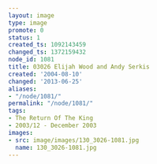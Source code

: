 ```yaml
---
layout: image
type: image
promote: 0
status: 1
created_ts: 1092143459
changed_ts: 1372159432
node_id: 1081
title: 03026 Elijah Wood and Andy Serkis
created: '2004-08-10'
changed: '2013-06-25'
aliases:
- "/node/1081/"
permalink: "/node/1081/"
tags:
- The Return Of The King
- 2003/12 - December 2003
images:
- src: image/images/130_3026-1081.jpg
  name: 130_3026-1081.jpg
---
```


